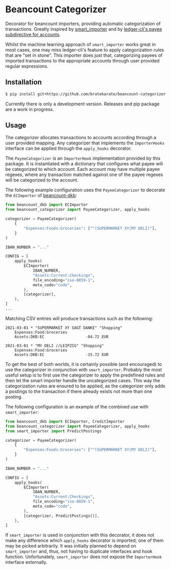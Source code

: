 # Beancount Categorizer

Decorator for beancount importers, providing automatic categorization of transactions. Greatly inspired by [smart_importer](https://github.com/beancount/smart_importer) and by [ledger-cli's payee subdirective for accounts](https://www.ledger-cli.org/3.0/doc/ledger3.html#Command-Directives).

Whilst the machine learning approach of `smart_importer` works great in most cases, one may miss ledger-cli's feature to apply categorization rules that are "set in stone". This importer does just that, categorizing payees of imported transactions to the appropriate accounts through user provided regular expressions.

## Installation

```sh
$ pip install git+https://github.com/bratekarate/beancount-categorizer.git
```
Currently there is only a development version. Releases and pip package are a work in progress.

## Usage

The categorizer allocates transactions to accounts according through a user provided mapping. Any categorizer that implements the `ImporterHooks` interface can be applied through the `apply_hooks` decorator. 

The `PayeeCategorizer` is an `ImporterHook` implementation provided by this package. It is instantiated with a dictionary that configures what payee will be categorized to which account. Each account may have multiple payee regexes, where any transaction matched against one of the payee regexes will be categorized to the account.

The following example configuration uses the `PayeeCategorizer` to decorate the `ECImporter` of [beancount-dkb](https://github.com/siddhantgoel/beancount-dkb):

```python
from beancount_dkb import ECImporter
from beancount_categorizer import PayeeCategorizer, apply_hooks

categorizer = PayeeCategorizer(
    {
        "Expenses:Foods:Groceries": ["^(SUPERMARKET XY|MY DELI)"],
    }
)

IBAN_NUMBER = "..."

CONFIG = [
    apply_hooks(
        ECImporter(
            IBAN_NUMBER,
            "Assets:Current:Checkings",
            file_encoding="iso-8859-1",
            meta_code="code",
        ),
        [categorizer],
    ),
]
...
```

Matching CSV entries will produce transactions such as the following:

```beancount
2021-03-01 * "SUPERMARKET XY SAGT DANKE" "Shopping"
    Expenses:Food:Groceries
    Assets:DKB:EC                  -84.72 EUR

2021-03-01 * "MY DELI //LEIPZIG" "Shopping"
    Expenses:Food:Groceries
    Assets:DKB:EC                  -15.72 EUR
```

To get the best of both worlds, it is certainly possible (and encouraged) to use the categorizer in conjunction with `smart_importer`. Probably the most useful setup is to first use the categorizer to apply the predefined rules and then let the smart importer handle the uncategorized cases. This way the categorization rules are ensured to be applied, as the categorizer only adds a postings to the transaction if there already exists not more than one posting.

The following configuration is an example of the combined use with `smart_importer`:

```python
from beancount_dkb import ECImporter, CreditImporter
from beancount_categorizer import PayeeCategorizer, apply_hooks
from smart_importer import PredictPostings

categorizer = PayeeCategorizer(
    {
        "Expenses:Foods:Groceries": ["^(SUPERMARKET XY|MY DELI)"],
    }
)

IBAN_NUMBER = "..."

CONFIG = [
    apply_hooks(
        ECImporter(
            IBAN_NUMBER,
            "Assets:Current:Checkings",
            file_encoding="iso-8859-1",
            meta_code="code",
        ),
        [categorizer, PredictPostings()],
    ),
]
```

If `smart_importer` is used in conjunction with this decorator, it does not make any difference which `apply_hooks` decorator is imported; one of them may be picked arbitrarily. It was initially planned to depend on `smart_importer` and, thus, not having to duplicate interfaces and hook function. Unfortunately, `smart_importer` does not expose the `ImporterHook` interface externally.
